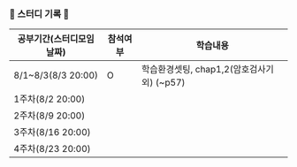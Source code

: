 ### 📌 스터디 기록 📌

|공부기간(스터디모임날짜)|참석여부|학습내용|
|---------------------|---|---|
|8/1~8/3(8/3 20:00)|O|학습환경셋팅, chap1,2(암호검사기 외) (~p57)|
|1주차(8/2 20:00)||
|2주차(8/9 20:00)|||
|3주차(8/16 20:00)|||
|4주차(8/23 20:00)|||
